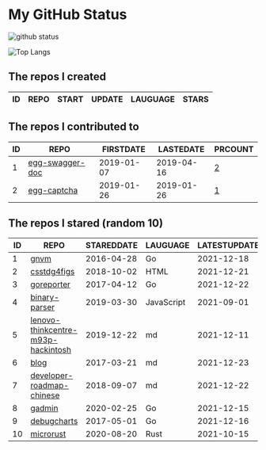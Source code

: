# My GitHub Status

<img src="https://github-readme-stats-1.yihong0618.vercel.app/api?username=jc-lathander&show_icons=true&&&hide_title=true&count_private=true" alt="github status" />

![Top Langs](https://github-readme-stats-1.yihong0618.vercel.app/api/top-langs/?username=jc-lathander&layout=compact)

<!--START_SECTION:my_github-->
## The repos I created
| ID | REPO | START | UPDATE | LAUGUAGE | STARS |
|----|------|-------|--------|----------|-------|

## The repos I contributed to
| ID |                                REPO                                | FIRSTDATE  | LASTEDATE  |                                          PRCOUNT                                           |
|----|--------------------------------------------------------------------|------------|------------|--------------------------------------------------------------------------------------------|
|  1 | [egg-swagger-doc](https://github.com/Yanshijie-EL/egg-swagger-doc) | 2019-01-07 | 2019-04-16 | [2](https://github.com/Yanshijie-EL/egg-swagger-doc/pulls?q=is%3Apr+author%3Ajc-lathander) |
|  2 | [egg-captcha](https://github.com/Raoul1996/egg-captcha)            | 2019-01-26 | 2019-01-26 | [1](https://github.com/Raoul1996/egg-captcha/pulls?q=is%3Apr+author%3Ajc-lathander)        |

## The repos I stared (random 10)
| ID |                                                 REPO                                                  | STAREDDATE |  LAUGUAGE  | LATESTUPDATE |
|----|-------------------------------------------------------------------------------------------------------|------------|------------|--------------|
|  1 | [gnvm](https://github.com/Kenshin/gnvm)                                                               | 2016-04-28 | Go         | 2021-12-18   |
|  2 | [csstdg4figs](https://github.com/meyerweb/csstdg4figs)                                                | 2018-10-02 | HTML       | 2021-12-21   |
|  3 | [goreporter](https://github.com/qax-os/goreporter)                                                    | 2017-04-12 | Go         | 2021-12-22   |
|  4 | [binary-parser](https://github.com/Ericbla/binary-parser)                                             | 2019-03-30 | JavaScript | 2021-09-01   |
|  5 | [lenovo-thinkcentre-m93p-hackintosh](https://github.com/mingcheng/lenovo-thinkcentre-m93p-hackintosh) | 2019-12-22 | md         | 2021-12-11   |
|  6 | [blog](https://github.com/fouber/blog)                                                                | 2017-03-21 | md         | 2021-12-23   |
|  7 | [developer-roadmap-chinese](https://github.com/goodjack/developer-roadmap-chinese)                    | 2018-09-07 | md         | 2021-12-22   |
|  8 | [gadmin](https://github.com/hailaz/gadmin)                                                            | 2020-02-25 | Go         | 2021-12-15   |
|  9 | [debugcharts](https://github.com/mkevac/debugcharts)                                                  | 2017-05-01 | Go         | 2021-12-16   |
| 10 | [microrust](https://github.com/droogmic/microrust)                                                    | 2020-08-20 | Rust       | 2021-10-15   |

<!--END_SECTION:my_github-->
